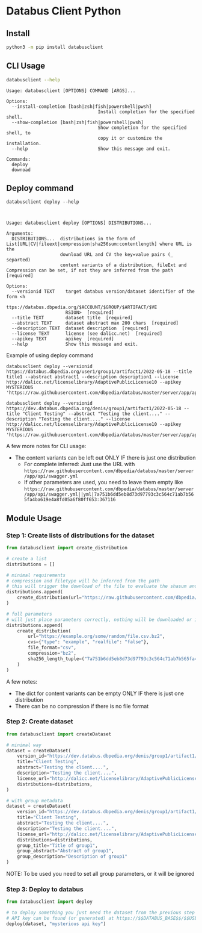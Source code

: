 # Databus Client Python

## Install
```bash
python3 -m pip install databusclient
```

## CLI Usage
```bash
databusclient --help
```

```man
Usage: databusclient [OPTIONS] COMMAND [ARGS]...

Options:
  --install-completion [bash|zsh|fish|powershell|pwsh]
                                  Install completion for the specified shell.
  --show-completion [bash|zsh|fish|powershell|pwsh]
                                  Show completion for the specified shell, to
                                  copy it or customize the installation.
  --help                          Show this message and exit.

Commands:
  deploy
  downoad
```
## Deploy command
```
databusclient deploy --help
```
```


Usage: databusclient deploy [OPTIONS] DISTRIBUTIONS...

Arguments:
  DISTRIBUTIONS...  distributions in the form of List[URL|CV|fileext|compression|sha256sum:contentlength] where URL is the
                    download URL and CV the key=value pairs (_ separted)
                    content variants of a distribution, fileExt and Compression can be set, if not they are inferred from the path  [required]

Options:
  --versionid TEXT    target databus version/dataset identifier of the form <h
                      ttps://databus.dbpedia.org/$ACCOUNT/$GROUP/$ARTIFACT/$VE
                      RSION>  [required]
  --title TEXT        dataset title  [required]
  --abstract TEXT     dataset abstract max 200 chars  [required]
  --description TEXT  dataset description  [required]
  --license TEXT      license (see dalicc.net)  [required]
  --apikey TEXT       apikey  [required]
  --help              Show this message and exit.
```
Example of using deploy command
```
databusclient deploy --versionid https://databus.dbpedia.org/user1/group1/artifact1/2022-05-18 --title title1 --abstract abstract1 --description description1 --license http://dalicc.net/licenselibrary/AdaptivePublicLicense10 --apikey MYSTERIOUS 'https://raw.githubusercontent.com/dbpedia/databus/master/server/app/api/swagger.yml|type=swagger'  
```

```
databusclient deploy --versionid https://dev.databus.dbpedia.org/denis/group1/artifact1/2022-05-18 --title "Client Testing" --abstract "Testing the client...." --description "Testing the client...." --license http://dalicc.net/licenselibrary/AdaptivePublicLicense10 --apikey MYSTERIOUS 'https://raw.githubusercontent.com/dbpedia/databus/master/server/app/api/swagger.yml|type=swagger'  
```

A few more notes for CLI usage:

* The content variants can be left out ONLY IF there is just one distribution
  * For complete inferred: Just use the URL with `https://raw.githubusercontent.com/dbpedia/databus/master/server/app/api/swagger.yml`
  * If other parameters are used, you need to leave them empty like `https://raw.githubusercontent.com/dbpedia/databus/master/server/app/api/swagger.yml||yml|7a751b6dd5eb8d73d97793c3c564c71ab7b565fa4ba619e4a8fd05a6f80ff653:367116`

## Module Usage

### Step 1: Create lists of distributions for the dataset

```python
from databusclient import create_distribution

# create a list
distributions = []

# minimal requirements
# compression and filetype will be inferred from the path
# this will trigger the download of the file to evaluate the shasum and content length
distributions.append(
    create_distribution(url="https://raw.githubusercontent.com/dbpedia/databus/master/server/app/api/swagger.yml", cvs={"type": "swagger"})
)

# full parameters
# will just place parameters correctly, nothing will be downloaded or inferred
distributions.append(
    create_distribution(
        url="https://example.org/some/random/file.csv.bz2", 
        cvs={"type": "example", "realfile": "false"}, 
        file_format="csv", 
        compression="bz2", 
        sha256_length_tuple=("7a751b6dd5eb8d73d97793c3c564c71ab7b565fa4ba619e4a8fd05a6f80ff653", 367116)
    )
)
```

A few notes:

* The dict for content variants can be empty ONLY IF there is just one distribution
* There can be no compression if there is no file format

### Step 2: Create dataset

```python
from databusclient import createDataset

# minimal way
dataset = createDataset(
    version_id="https://dev.databus.dbpedia.org/denis/group1/artifact1/2022-05-18",
    title="Client Testing",
    abstract="Testing the client....",
    description="Testing the client....",
    license_url="http://dalicc.net/licenselibrary/AdaptivePublicLicense10",
    distributions=distributions,
)

# with group metadata
dataset = createDataset(
    version_id="https://dev.databus.dbpedia.org/denis/group1/artifact1/2022-05-18",
    title="Client Testing",
    abstract="Testing the client....",
    description="Testing the client....",
    license_url="http://dalicc.net/licenselibrary/AdaptivePublicLicense10",
    distributions=distributions,
    group_title="Title of group1",
    group_abstract="Abstract of group1",
    group_description="Description of group1"
)
```

NOTE: To be used you need to set all group parameters, or it will be ignored

### Step 3: Deploy to databus

```python
from databusclient import deploy

# to deploy something you just need the dataset from the previous step and an APIO key
# API key can be found (or generated) at https://$$DATABUS_BASE$$/$$USER$$#settings
deploy(dataset, "mysterious api key")
```